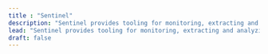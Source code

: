 ```yaml
---
title : "Sentinel"
description: "Sentinel provides tooling for monitoring, extracting and analyzing data from the Filecoin network. This data includes on-chain metrics and events and off-chain information like price points or Filecoin’s peer-to-peer network health."
lead: "Sentinel provides tooling for monitoring, extracting and analyzing data from the Filecoin network. This data includes on-chain metrics and events and off-chain information like price points or Filecoin’s peer-to-peer network health."
draft: false
---
```

